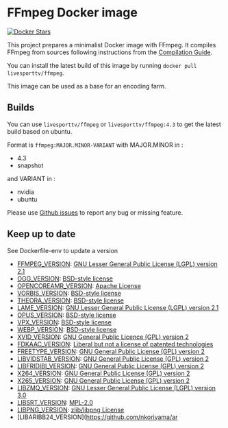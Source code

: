 # FFmpeg Docker image

[![Docker Stars](https://img.shields.io/docker/stars/livesporttv/ffmpeg.svg?style=plastic)](https://registry.hub.docker.com/v2/repositories/livesporttv/ffmpeg/stars/count/)

This project prepares a minimalist Docker image with FFmpeg. It compiles FFmpeg from sources
following instructions from the [Compilation Guide](https://trac.ffmpeg.org/wiki/CompilationGuide).

You can install the latest build of this image by running `docker pull livesporttv/ffmpeg`.

This image can be used as a base for an encoding farm.

## Builds

You can use `livesporttv/ffmpeg` or `livesporttv/ffmpeg:4.3` to get the latest build based on ubuntu.

Format is `ffmpeg:MAJOR.MINOR-VARIANT` with MAJOR.MINOR in :

- 4.3
- snapshot

and VARIANT in :

- nvidia
- ubuntu

Please use [Github issues](https://github.com/livesporttv/ffmpeg/issues/new) to report any bug or missing feature.

## Keep up to date

See Dockerfile-env to update a version

- [FFMPEG_VERSION](http://ffmpeg.org/releases/): [GNU Lesser General Public License (LGPL) version 2.1](https://ffmpeg.org/legal.html)
- [OGG_VERSION](https://xiph.org/downloads/): [BSD-style license](https://git.xiph.org/?p=mirrors/ogg.git;a=blob_plain;f=COPYING;hb=HEAD)
- [OPENCOREAMR_VERSION](https://sourceforge.net/projects/opencore-amr/files/opencore-amr/): [Apache License](https://sourceforge.net/p/opencore-amr/code/ci/master/tree/LICENSE)
- [VORBIS_VERSION](https://xiph.org/downloads/): [BSD-style license](https://git.xiph.org/?p=mirrors/vorbis.git;a=blob_plain;f=COPYING;hb=HEAD)
- [THEORA_VERSION](https://xiph.org/downloads/): [BSD-style license](https://git.xiph.org/?p=mirrors/theora.git;a=blob_plain;f=COPYING;hb=HEAD)
- [LAME_VERSION](http://lame.sourceforge.net/download.php): [GNU Lesser General Public License (LGPL) version 2.1](http://lame.cvs.sourceforge.net/viewvc/lame/lame/LICENSE?revision=1.9)
- [OPUS_VERSION](https://www.opus-codec.org/downloads/): [BSD-style license](https://www.opus-codec.org/license/)
- [VPX_VERSION](https://github.com/webmproject/libvpx/releases): [BSD-style license](https://github.com/webmproject/libvpx/blob/master/LICENSE)
- [WEBP_VERSION](https://storage.googleapis.com/downloads.webmproject.org/releases/webp/index.html): [BSD-style license](https://github.com/webmproject/libvpx/blob/master/LICENSE)
- [XVID_VERSION](https://labs.xvid.com/source/): [GNU General Public Licence (GPL) version 2](http://websvn.xvid.org/cvs/viewvc.cgi/trunk/xvidcore/LICENSE?revision=851)
- [FDKAAC_VERSION](https://github.com/mstorsjo/fdk-aac/releases): [Liberal but not a license of patented technologies](https://github.com/mstorsjo/fdk-aac/blob/master/NOTICE)
- [FREETYPE_VERSION](http://download.savannah.gnu.org/releases/freetype/): [GNU General Public License (GPL) version 2](https://www.freetype.org/license.html)
- [LIBVIDSTAB_VERSION](https://github.com/georgmartius/vid.stab/releases): [GNU General Public License (GPL) version 2](https://github.com/georgmartius/vid.stab/blob/master/LICENSE)
- [LIBFRIDIBI_VERSION](https://www.fribidi.org/): [GNU General Public License (GPL) version 2](https://cgit.freedesktop.org/fribidi/fribidi/plain/COPYING)
- [X264_VERSION](http://www.videolan.org/developers/x264.html): [GNU General Public License (GPL) version 2](https://git.videolan.org/?p=x264.git;a=blob_plain;f=COPYING;hb=HEAD)
- [X265_VERSION](https://bitbucket.org/multicoreware/x265/downloads/): [GNU General Public License (GPL) version 2](https://bitbucket.org/multicoreware/x265/raw/f8ae7afc1f61ed0db3b2f23f5d581706fe6ed677/COPYING)
- [LIBZMQ_VERSION](https://github.com/zeromq/libzmq/releases/): [GNU Lesser General Public License (LGPL) version 3.0](https://github.com/zeromq/libzmq/blob/v4.3.2/COPYING.LESSER)
- [LIBSRT_VERSION](https://github.com/Haivision/srt/releases/): [MPL-2.0](https://github.com/Haivision/srt/blob/master/LICENSE)
- [LIBPNG_VERSION](https://sourceforge.net/projects/libpng/files/): [zlib/libpng License](https://sourceforge.net/p/libpng/code/ci/master/tree/LICENSE)
- [LIBARIBB24_VERSION](https://github.com/nkoriyama/ar

